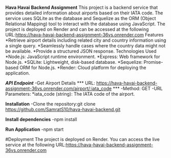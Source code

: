 **Hava Havai Backend Assignment**
This project is a backend service that provides detailed information about airports based on their IATA code. The service uses SQLite as the database and Sequelize as the ORM (Object Relational Mapping) tool to interact with the database using JavaScript. The project is deployed on Render and can be accessed at the following URL:https://hava-havai-backend-assignment-36vs.onrender.com
Features
*Retrieve airport details including related city and country information using a single query.
*Seamlessly handle cases where the country data might not be available.
*Provide a structured JSON response.
Technologies Used
*Node.js: JavaScript runtime environment.
*Express: Web framework for Node.js.
*SQLite: Lightweight, disk-based database.
*Sequelize: Promise-based ORM for Node.js.
*Render: Cloud platform for deploying the application.

***API Endpoint***
-Get Airport Details
*** URL: https://hava-havai-backend-assignment-36vs.onrender.com/airport/:iata_code ***
-Method: GET
-URL Parameters:
*iata_code (string): The IATA code of the airport.

**Installation**
-Clone the repository:git clone https://github.com/SamratS10/hava-havai-backend.git

**Install dependencies**
-npm install

**Run Application** 
-npm start 

#Deployment
The project is deployed on Render. You can access the live service at the following URL:https://hava-havai-backend-assignment-36vs.onrender.com
